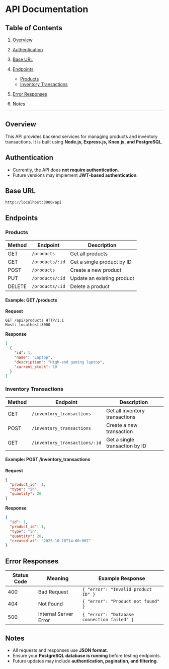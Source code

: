 # API Documentation

## Table of Contents

1. [Overview](#overview)
2. [Authentication](#authentication)
3. [Base URL](#base-url)
4. [Endpoints](#endpoints)

   * [Products](#products)
   * [Inventory Transactions](#inventory-transactions)
5. [Error Responses](#error-responses)
6. [Notes](#notes)

---

## Overview

This API provides backend services for managing products and inventory transactions. It is built using **Node.js, Express.js, Knex.js, and PostgreSQL**.

## Authentication

* Currently, the API does **not require authentication**.
* Future versions may implement **JWT-based authentication**.

## Base URL

```text
http://localhost:3000/api
```

## Endpoints

### Products

| Method | Endpoint        | Description                |
| ------ | --------------- | -------------------------- |
| GET    | `/products`     | Get all products           |
| GET    | `/products/:id` | Get a single product by ID |
| POST   | `/products`     | Create a new product       |
| PUT    | `/products/:id` | Update an existing product |
| DELETE | `/products/:id` | Delete a product           |

#### Example: GET /products

**Request**

```http
GET /api/products HTTP/1.1
Host: localhost:3000
```

**Response**

```json
[
  {
    "id": 1,
    "name": "Laptop",
    "description": "High-end gaming laptop",
    "current_stock": 10
  }
]
```

### Inventory Transactions

| Method | Endpoint                      | Description                    |
| ------ | ----------------------------- | ------------------------------ |
| GET    | `/inventory_transactions`     | Get all inventory transactions |
| POST   | `/inventory_transactions`     | Create a new transaction       |
| GET    | `/inventory_transactions/:id` | Get a single transaction by ID |

#### Example: POST /inventory_transactions

**Request**

```json
{
  "product_id": 1,
  "type": "in",
  "quantity": 20
}
```

**Response**

```json
{
  "id": 1,
  "product_id": 1,
  "type": "in",
  "quantity": 20,
  "created_at": "2025-10-18T14:00:00Z"
}
```

## Error Responses

| Status Code | Meaning               | Example Response                            |
| ----------- | --------------------- | ------------------------------------------- |
| 400         | Bad Request           | `{ "error": "Invalid product ID" }`         |
| 404         | Not Found             | `{ "error": "Product not found" }`          |
| 500         | Internal Server Error | `{ "error": "Database connection failed" }` |

## Notes

* All requests and responses use **JSON format**.
* Ensure your **PostgreSQL database is running** before testing endpoints.
* Future updates may include **authentication, pagination, and filtering**.
